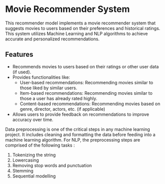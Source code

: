 # Movie Recommender System

This recommender model implements a movie recommender system that suggests movies to users based on their preferences and historical ratings. This system utilizes Machine Learning and NLP algorithms to achieve accurate and personalized recommendations.

## Features

* Recommends movies to users based on their ratings or other user data (if used).
* Provides functionalities like:
  * User-based recommendations: Recommending movies similar to those liked by similar users.
  * Item-based recommendations: Recommending movies similar to those a user has already rated highly.
  * Content-based recommendations: Recommending movies based on genre, director, actors, etc. (if applicable)
* Allows users to provide feedback on recommendations to improve accuracy over time.

Data preprocessing is one of the critical steps in any machine learning project. It includes cleaning and formatting the data before feeding into a machine learning algorithm. For NLP, the preprocessing steps are comprised of the following tasks :

1. Tokenizing the string
2. Lowercasing
3. Removing stop words and punctuation
4. Stemming
5. Sequential modelling
